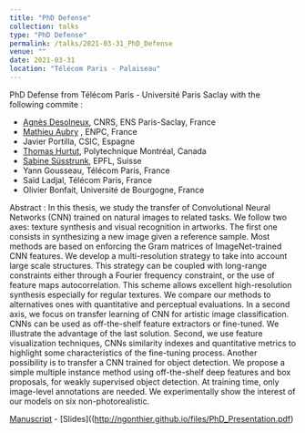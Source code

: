 ```yaml
---
title: "PhD Defense"
collection: talks
type: "PhD Defense"
permalink: /talks/2021-03-31_PhD_Defense
venue: ""
date: 2021-03-31
location: "Télécom Paris - Palaiseau"
---
```


PhD Defense from Télécom Paris - Université Paris Saclay with the following commite :
- [Agnès Desolneux](https://desolneux.perso.math.cnrs.fr/), CNRS, ENS Paris-Saclay, France
- [Mathieu Aubry](http://imagine.enpc.fr/~aubrym/) , ENPC, France
- Javier Portilla, CSIC, Espagne
- [Thomas Hurtut](http://www.professeurs.polymtl.ca/thomas.hurtut/), Polytechnique Montréal, Canada
- [Sabine Süsstrunk](https://www.epfl.ch/labs/ivrl/people/susstrunk/), EPFL, Suisse
- Yann Gousseau, Télécom Paris, France
- Saïd Ladjal, Télécom Paris, France
- Olivier Bonfait, Université de Bourgogne, France


Abstract : In this thesis, we study the transfer of Convolutional Neural Networks (CNN) trained on natural images to related tasks. We follow two axes: texture synthesis and visual recognition in artworks. The first one consists in synthesizing a new image given a reference sample. Most methods are based on enforcing the Gram matrices of ImageNet-trained CNN features. We develop a multi-resolution strategy to take into account large scale structures. This strategy can be coupled with long-range constraints either through a Fourier frequency constraint, or the use of feature maps autocorrelation. This scheme allows excellent high-resolution synthesis especially for regular textures. We compare our methods to alternatives ones with quantitative and perceptual evaluations. In a second axis, we focus on transfer learning of CNN for artistic image classification. CNNs can be used as off-the-shelf feature extractors or fine-tuned. We illustrate the advantage of the last solution. Second, we use feature visualization techniques, CNNs similarity indexes and quantitative metrics to highlight some characteristics of the fine-tuning process. Another possibility is to transfer a CNN trained for object detection. We propose a simple multiple instance method using off-the-shelf deep features and box proposals, for weakly supervised object detection. At training time, only image-level annotations are needed. We experimentally show the interest of our models on six non-photorealistic.

[Manuscript](https://theses.hal.science/tel-03227373) - [Slides]((http://ngonthier.github.io/files/PhD_Presentation.pdf)
